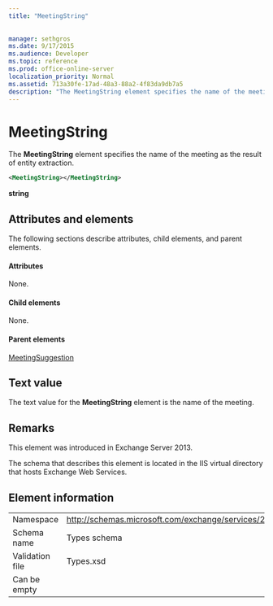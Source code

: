 ```yaml
---
title: "MeetingString"
 
 
manager: sethgros
ms.date: 9/17/2015
ms.audience: Developer
ms.topic: reference
ms.prod: office-online-server
localization_priority: Normal
ms.assetid: 713a30fe-17ad-48a3-88a2-4f83da9db7a5
description: "The MeetingString element specifies the name of the meeting as the result of entity extraction."
---
```


# MeetingString

The **MeetingString** element specifies the name of the meeting as the result of entity extraction. 
  
```XML
<MeetingString></MeetingString>
```

 **string**
## Attributes and elements

The following sections describe attributes, child elements, and parent elements.
  
#### Attributes

None.
  
#### Child elements

None.
  
#### Parent elements

[MeetingSuggestion](meetingsuggestion.md)
  
## Text value

The text value for the **MeetingString** element is the name of the meeting. 
  
## Remarks

This element was introduced in Exchange Server 2013.
  
The schema that describes this element is located in the IIS virtual directory that hosts Exchange Web Services.
  
## Element information

|||
|:-----|:-----|
|Namespace  <br/> |http://schemas.microsoft.com/exchange/services/2006/types  <br/> |
|Schema name  <br/> |Types schema  <br/> |
|Validation file  <br/> |Types.xsd  <br/> |
|Can be empty  <br/> ||
   

